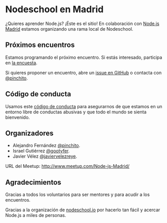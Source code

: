 # Nodeschool en Madrid

¿Quieres aprender Node.js? ¡Éste es el sitio!
En colaboración con <a href="http://www.meetup.com/Node-js-Madrid/">Node.js Madrid</a>
estamos organizando una rama local de Nodeschool.

## Próximos encuentros

Estamos programando el próximo encuentro. Si estás interesado, participa en
<a href="http://www.meetup.com/Node-js-Madrid/polls/1194962/">la encuesta</a>.

Si quieres proponer un encuentro, abre un <a href="https://github.com/nodeschool/madrid/issues">issue en GitHub</a>
o contacta con <a href="https://twitter.com/pinchito">@pinchito</a>.

## Código de conducta

Usamos este [código de conducta](https://github.com/nodeschool/madrid/blob/master/codigodeconducta.md)
para asegurarnos de que estamos en un entorno libre de conductas abusivas
y que todo el mundo se sienta bienvenido.

## Organizadores

* Alejandro Fernández <a href="https://twitter.com/pinchito">@pinchito</a>.
* Israel Gutiérrez <a href="https://twitter.com/gootyfer">@gootyfer</a>.
* Javier Vélez <a href="https://twitter.com/javiervelezreye">@javiervelezreye</a>.

URL del Meetup: http://www.meetup.com/Node-js-Madrid/

## Agradecimientos

Gracias a todos los voluntarios para ser mentores y para acudir a los encuentros.

Gracias a la organización de <a href="http://nodeschool.io/">nodeschool.io</a>
por hacerlo tan fácil y acercar Node.js a miles de personas.

